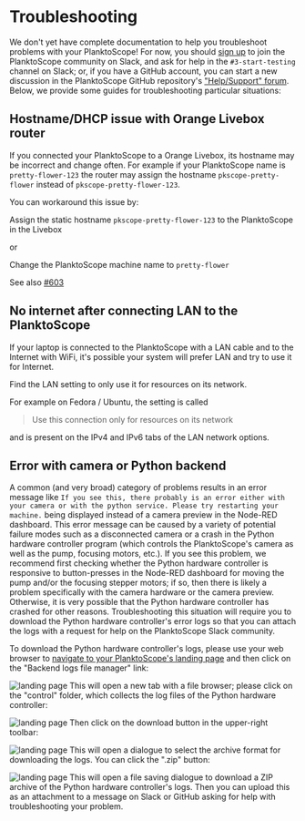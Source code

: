 # Troubleshooting

We don't yet have complete documentation to help you troubleshoot problems with your PlanktoScope! For now, you should [sign up](https://www.planktoscope.org/join) to join the PlanktoScope community on Slack, and ask for help in the `#3-start-testing` channel on Slack; or, if you have a GitHub account, you can start a new discussion in the PlanktoScope GitHub repository's ["Help/Support" forum](https://github.com/PlanktoScope/PlanktoScope/discussions/categories/help-support). Below, we provide some guides for troubleshooting particular situations:

## Hostname/DHCP issue with Orange Livebox router

If you connected your PlanktoScope to a Orange Livebox, its hostname may be incorrect and change often. For example if your PlanktoScope name is `pretty-flower-123` the router may assign the hostname `pkscope-pretty-flower` instead of `pkscope-pretty-flower-123`.

You can workaround this issue by:

Assign the static hostname `pkscope-pretty-flower-123` to the PlanktoScope in the Livebox

or

Change the PlanktoScope machine name to `pretty-flower`

See also [#603](https://github.com/PlanktoScope/PlanktoScope/issues/603)

## No internet after connecting LAN to the PlanktoScope

If your laptop is connected to the PlanktoScope with a LAN cable and to the Internet with WiFi, it's possible your system will prefer LAN and try to use it for Internet.

Find the LAN setting to only use it for resources on its network.

For example on Fedora / Ubuntu, the setting is called

> Use this connection only for resources on its network

and is present on the IPv4 and IPv6 tabs of the LAN network options.

## Error with camera or Python backend

A common (and very broad) category of problems results in an error message like `If you see this, there probably is an error either with your camera or with the python service. Please try restarting your machine.` being displayed instead of a camera preview in the Node-RED dashboard. This error message can be caused by a variety of potential failure modes such as a disconnected camera or a crash in the Python hardware controller program (which controls the PlanktoScope's camera as well as the pump, focusing motors, etc.). If you see this problem, we recommend first checking whether the Python hardware controller is responsive to button-presses in the Node-RED dashboard for moving the pump and/or the focusing stepper motors; if so, then there is likely a problem specifically with the camera hardware or the camera preview. Otherwise, it is very possible that the Python hardware controller has crashed for other reasons. Troubleshooting this situation will require you to download the Python hardware controller's error logs so that you can attach the logs with a request for help on the PlanktoScope Slack community.

To download the Python hardware controller's logs, please use your web browser to [navigate to your PlanktoScope's landing page](../operation/index.md#access-your-planktoscopes-software) and then click on the "Backend logs file manager" link:

![landing page](./images/download-hardware-controller-logs-1.png)
This will open a new tab with a file browser; please click on the "control" folder, which collects the log files of the Python hardware controller:

![landing page](./images/download-hardware-controller-logs-2.png)
Then click on the download button in the upper-right toolbar:

![landing page](./images/download-hardware-controller-logs-3.png)
This will open a dialogue to select the archive format for downloading the logs. You can click the ".zip" button:

![landing page](./images/download-hardware-controller-logs-4.png)
This will open a file saving dialogue to download a ZIP archive of the Python hardware controller's logs. Then you can upload this as an attachment to a message on Slack or GitHub asking for help with troubleshooting your problem.
